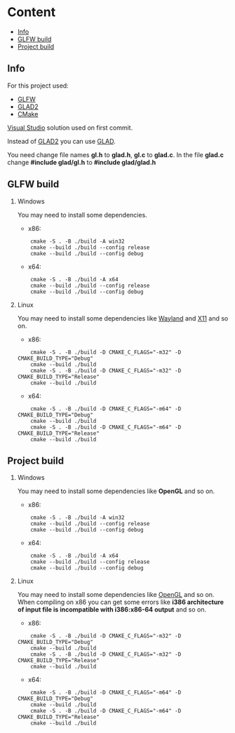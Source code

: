 # Content

- [Info](#Info)
- [GLFW build](#GLFW-build)
- [Project build](#Project-build)

## Info

For this project used:

 - [GLFW](https://www.glfw.org/)
 - [GLAD2](https://gen.glad.sh/)
 - [CMake](https://cmake.org/)

[Visual Studio](https://visualstudio.microsoft.com) solution used on first commit.

Instead of [GLAD2](https://gen.glad.sh/) you can use [GLAD](https://glad.dav1d.de/).

You need change file names **gl.h** to **glad.h**, **gl.c** to **glad.c**.
In the file **glad.c** change **\#include glad/gl.h** to **\#include glad/glad.h**

## GLFW build

1. Windows

	You may need to install some dependencies.
	- x86:
	```
		cmake -S . -B ./build -A win32
		cmake --build ./build --config release
		cmake --build ./build --config debug
	```
	- x64:
	```
		cmake -S . -B ./build -A x64
		cmake --build ./build --config release
		cmake --build ./build --config debug
	```
	
2. Linux

	You may need to install some dependencies like [Wayland](https://www.glfw.org/docs/latest/compile_guide.html#compile_deps) and [X11](https://www.glfw.org/docs/latest/compile_guide.html#compile_deps) and so on.
	- x86:
	```
		cmake -S . -B ./build -D CMAKE_C_FLAGS="-m32" -D CMAKE_BUILD_TYPE="Debug"
		cmake --build ./build
		cmake -S . -B ./build -D CMAKE_C_FLAGS="-m32" -D CMAKE_BUILD_TYPE="Release"
		cmake --build ./build
	```
	- x64:
	```
		cmake -S . -B ./build -D CMAKE_C_FLAGS="-m64" -D CMAKE_BUILD_TYPE="Debug"
		cmake --build ./build
		cmake -S . -B ./build -D CMAKE_C_FLAGS="-m64" -D CMAKE_BUILD_TYPE="Release"
		cmake --build ./build
	```
	
## Project build

1. Windows

	You may need to install some dependencies like **OpenGL** and so on.
	- x86:
	```
		cmake -S . -B ./build -A win32
		cmake --build ./build --config release
		cmake --build ./build --config debug
	```
	- x64:
	```
		cmake -S . -B ./build -A x64
		cmake --build ./build --config release
		cmake --build ./build --config debug
	```

2. Linux

	You may need to install some dependencies like [OpenGL](https://en.wikibooks.org/wiki/OpenGL_Programming/Installation/Linux) and so on.
	When compiling on x86 you can get some errors like **i386 architecture of input file is incompatible with i386:x86-64 output** and so on.
	- x86:
	```
		cmake -S . -B ./build -D CMAKE_C_FLAGS="-m32" -D CMAKE_BUILD_TYPE="Debug"
		cmake --build ./build
		cmake -S . -B ./build -D CMAKE_C_FLAGS="-m32" -D CMAKE_BUILD_TYPE="Release"
		cmake --build ./build
	```
	- x64:
	```
		cmake -S . -B ./build -D CMAKE_C_FLAGS="-m64" -D CMAKE_BUILD_TYPE="Debug"
		cmake --build ./build
		cmake -S . -B ./build -D CMAKE_C_FLAGS="-m64" -D CMAKE_BUILD_TYPE="Release"
		cmake --build ./build
	```
